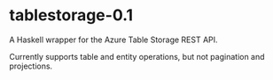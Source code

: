 tablestorage-0.1
================

A Haskell wrapper for the Azure Table Storage REST API.

Currently supports table and entity operations, but not pagination and projections.